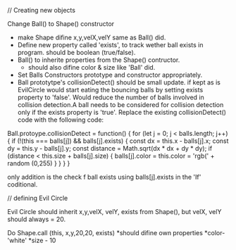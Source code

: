 // Creating new objects

Change Ball() to Shape() constructor
* make Shape difine x,y,velX,velY same as Ball() did.
* Define new property called 'exists', to track wether ball exists in program. should be boolean (true/false).
* Ball() to inherite properties from the Shape() contructor.
    * should also difine color & size like 'Ball' did.
* Set Balls Constructors prototype and constructor appropriately.
* Ball prototytpe's collisionDetect() should be small update. if kept as is EvilCircle would start eating the bouncing balls by setting exists property to 'false'. Would reduce the number of balls involved in collision detection.A ball needs to be considered for collision detection only if the exists property is 'true'. Replace the existing collisionDetect() code with the following code:

Ball.protoype.collisionDetect = function() {
    for (let j = 0; j < balls.length; j++) {
        if (!(this === balls[j]) && balls[j].exists) {
            const dx = this.x - balls[j].x;
            const dy = this.y - balls[j].y;
            const distance = Math.sqrt(dx * dx + dy * dy);
            if (distance < this.size + balls[j].size) {
                balls[j].color = this.color = 'rgb(' + random (0,255)
            }
        }
    }
}

only addition is the check f ball exists using balls[j].exists in the 'If' coditional.

// defining Evil Circle

Evil Circle should inherit x,y,velX, velY, exists from Shape(), but velX, velY should always = 20.

Do Shape.call (this, x,y,20,20, exists)
*should difine own properties
    *color-'white'
    *size - 10